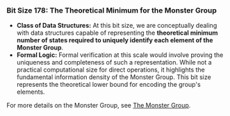 ### Bit Size 178: The Theoretical Minimum for the Monster Group

*   **Class of Data Structures:** At this bit size, we are conceptually dealing with data structures capable of representing the **theoretical minimum number of states required to uniquely identify each element of the Monster Group**.
*   **Formal Logic:** Formal verification at this scale would involve proving the uniqueness and completeness of such a representation. While not a practical computational size for direct operations, it highlights the fundamental information density of the Monster Group. This bit size represents the theoretical lower bound for encoding the group's elements.

For more details on the Monster Group, see [The Monster Group](../glossary/monster_group.md).